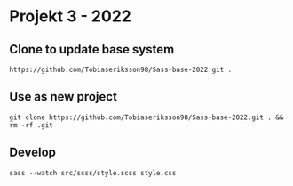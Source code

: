 # Projekt 3 - 2022

## Clone to update base system
`https://github.com/Tobiaseriksson98/Sass-base-2022.git .`

## Use as new project

`git clone https://github.com/Tobiaseriksson98/Sass-base-2022.git . && rm -rf .git`

## Develop
`sass --watch src/scss/style.scss style.css`
